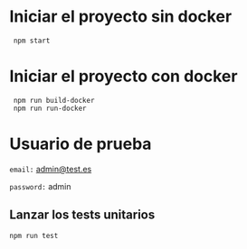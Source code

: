 # Iniciar el proyecto sin docker
```
 npm start
```

# Iniciar el proyecto con docker
```
 npm run build-docker
 npm run run-docker
```
# Usuario de prueba
`email:` admin@test.es

`password:` admin

## Lanzar los tests unitarios
```
npm run test
```

